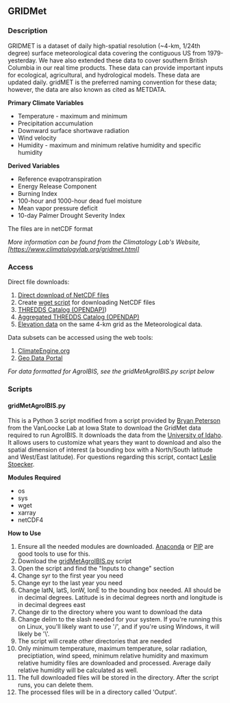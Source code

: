 ## GRIDMet
### Description
GRIDMET is a dataset of daily high-spatial resolution (~4-km, 1/24th degree) surface meteorological data covering the contiguous US from 1979-yesterday. We have also extended these data to cover southern British Columbia in our real time products. These data can provide important inputs for ecological, agricultural, and hydrological models. These data are updated daily.  gridMET is the preferred naming convention for these data; however, the data are also known as cited as METDATA.

**Primary Climate Variables**
* Temperature - maximum and minimum
* Precipitation accumulation
* Downward surface shortwave radiation
* Wind velocity
* Humidity - maximum and minimum relative humidity and specific humidity

**Derived Variables**
* Reference evapotranspiration
* Energy Release Component
* Burning Index
* 100-hour and 1000-hour dead fuel moisture
* Mean vapor pressure deficit
* 10-day Palmer Drought Severity Index

The files are in netCDF format

*More information can be found from the Climatology Lab's Website, [https://www.climatologylab.org/gridmet.html]* 
### Access

Direct file downloads:
1. [Direct download of NetCDF files](https://www.northwestknowledge.net/metdata/data/)
2. Create [wget script](https://www.climatologylab.org/wget-gridmet.html) for downloading NetCDF files
3. [THREDDS Catalog (OPENDAP)](http://thredds.northwestknowledge.net:8080/thredds/reacch_climate_MET_catalog.html))
4. [Aggregated THREDDS Catalog (OPENDAP)](http://thredds.northwestknowledge.net:8080/thredds/reacch_climate_MET_aggregated_catalog.html)
5. [Elevation data](https://climate.northwestknowledge.net/METDATA/data/metdata_elevationdata.nc) on the same 4-km grid as the Meteorological data.

Data subsets can be accessed using the web tools:
1. [ClimateEngine.org](https://app.climateengine.org/)
2. [Geo Data Portal](https://cida.usgs.gov/gdp/client/#!catalog/gdp/dataset/54dd5df2e4b08de9379b38d8)

*For data formatted for AgroIBIS, see the gridMetAgroIBIS.py script below*

### Scripts

#### gridMetAgroIBIS.py

This is a Python 3 script modified from a script provided by [Bryan Peterson](bryan20@iastate.edu) from the VanLoocke Lab at Iowa State to download the GridMet data required to run AgroIBIS. It downloads the data from the 
[University of Idaho](https://www.northwestknowledge.net/metdata/data/). It allows users to customize what years they want to download and also the spatial dimension of interest (a bounding box with a North/South latitude and West/East latitude). For questions regarding this script, contact [Leslie Stoecker](lensor@illinois.edu).

**Modules Required**
* os
* sys
* wget
* xarray
* netCDF4

**How to Use**

1. Ensure all the needed modules are downloaded. [Anaconda](https://www.anaconda.com/download) or [PIP](https://packaging.python.org/en/latest/tutorials/installing-packages/) are good tools to use for this.
2. Download the [gridMetAgroIBIS.py](https://github.com/cabbi-bio/Sustainability-Shared-Code/blob/main/AgroIBIS/GridMet/gridMetAgroIBIS.py) script
3. Open the script and find the "Inputs to change" section
4. Change syr to the first year you need
5. Change eyr to the last year you need
6. Change latN, latS, lonW, lonE to the bounding box needed. All should be in decimal degrees. Latitude is in decimal degrees north and longitude is in decimal degrees east
7. Change dir to the directory where you want to download the data
8. Change delim to the slash needed for your system. If you're running this on Linux, you'll likely want to use '/', and if you're using Windows, it will likely be '\\'.
9. The script will create other directories that are needed
10. Only minimum temperature, maximum temperature, solar radiation, preciptiation, wind speed, minimum relative humidity and maximum relative humidity files are downloaded and processed. Average daily relative humidity will be calculated as well.
11. The full downloaded files will be stored in the directory. After the script runs, you can delete them.
12. The processed files will be in a directory called 'Output'.
